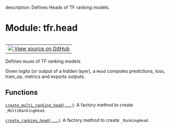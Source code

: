 description: Defines Heads of TF ranking models.

<div itemscope itemtype="http://developers.google.com/ReferenceObject">
<meta itemprop="name" content="tfr.head" />
<meta itemprop="path" content="Stable" />
</div>

# Module: tfr.head

<!-- Insert buttons and diff -->

<table class="tfo-notebook-buttons tfo-api nocontent" align="left">
<td>
  <a target="_blank" href="https://github.com/tensorflow/ranking/tree/master/tensorflow_ranking/python/head.py">
    <img src="https://www.tensorflow.org/images/GitHub-Mark-32px.png" />
    View source on GitHub
  </a>
</td>
</table>

Defines `Head`s of TF ranking models.

Given logits (or output of a hidden layer), a `Head` computes predictions, loss,
train_op, metrics and exports outputs.

## Functions

[`create_multi_ranking_head(...)`](../tfr/head/create_multi_ranking_head.md): A
factory method to create `_MultiRankingHead`.

[`create_ranking_head(...)`](../tfr/head/create_ranking_head.md): A factory
method to create `_RankingHead`.
